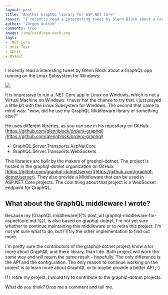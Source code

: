```yaml
---
layout: post
title: "Another GraphQL library for ASP.​NET Core"
teaser: "I recently read a interesting tweet by Glenn Block about a GraphQL app running on the Linux Subsystem for Windows. He uses another cool GraphQL library for ASP.NET Core"
author: "Jürgen Gutsch"
comments: true
image: /img/cardlogo-dark.png
tags: 
- .NET Core
- Unit Test
- XUnit
- MSTest
---
```


I recently read a interesting tweet by Glenn Block about a GraphQL app running on the Linux Subsystem for Windows:

[![]({{site.baseurl}}/img/graphql-dotnet/gblocktweet.PNG)](https://twitter.com/gblock/status/958643692247564294)

It is impressive to run a .NET Core app in Linux on Windows, which is not a Virtual Machine on Windows. I never hat the chance to try that. I just played a little bit with the Linux Subsystem for Windows. The second that came to mind was: "wow, did he use my GraphQL Middleware library or something else?"

He uses different libraries, as you can see in his repository on GitHub: [https://github.com/glennblock/orders-graphql](https://github.com/glennblock/orders-graphql) 

* GraphQL.Server.Transports.AspNetCore
* GraphQL.Server.Transports.WebSockets

This libraries are built by the makers of graphql-dotnet. The project is hosted in the graphql-dotnet organization on GitHub: [https://github.com/graphql-dotnet/server](https://github.com/graphql-dotnet/server). They also provide a Middleware that can be used in ASP.NET Core projects. The cool thing about that project is a WebSocket endpoint for GraphQL.

## What about the GraphQL middleware I wrote? 

Because my [GraphQL middleware]({% post_url graphql-middleware-for-aspnetcore.md %}), is also based on graphql-dotnet, I'm not yet sure whether to continue maintaining this middleware or to retire this project. I'm not yet sure what to do, but I'll try the other implementation to find out more.

I'm pretty sure the contributors of the graphql-dotnet project know a lot more about GraphQL and there library, than I do. Both project will work the same way and will return the same result - hopefully. The only difference is the API and the configuration. The only reason to continue working on the project is to learn more about GraphQL or to maybe provide a better API ;-)

If I retire my project, I would try to contribute to the graphql-dotnet projects.

What do you think?  Drop me a comment and tell me.